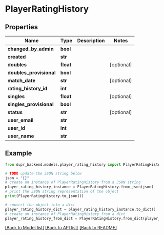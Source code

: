 # PlayerRatingHistory


## Properties

Name | Type | Description | Notes
------------ | ------------- | ------------- | -------------
**changed_by_admin** | **bool** |  | 
**created** | **str** |  | 
**doubles** | **float** |  | [optional] 
**doubles_provisional** | **bool** |  | 
**match_date** | **str** |  | [optional] 
**rating_history_id** | **int** |  | 
**singles** | **float** |  | [optional] 
**singles_provisional** | **bool** |  | 
**status** | **str** |  | [optional] 
**user_email** | **str** |  | 
**user_id** | **int** |  | 
**user_name** | **str** |  | 

## Example

```python
from dupr_backend.models.player_rating_history import PlayerRatingHistory

# TODO update the JSON string below
json = "{}"
# create an instance of PlayerRatingHistory from a JSON string
player_rating_history_instance = PlayerRatingHistory.from_json(json)
# print the JSON string representation of the object
print(PlayerRatingHistory.to_json())

# convert the object into a dict
player_rating_history_dict = player_rating_history_instance.to_dict()
# create an instance of PlayerRatingHistory from a dict
player_rating_history_from_dict = PlayerRatingHistory.from_dict(player_rating_history_dict)
```
[[Back to Model list]](../README.md#documentation-for-models) [[Back to API list]](../README.md#documentation-for-api-endpoints) [[Back to README]](../README.md)


